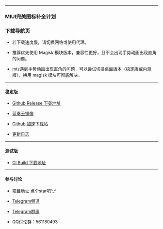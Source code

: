 
---

### MIUI完美图标补全计划

### 下载导航页

- 若下载速度慢，请切换网络或使用代理。

- 推荐优先使用 Magisk 模块版本，兼容性更好，且不会出现手势动画出现直角的问题。

- mtz遇到手势动画出现直角的问题，可以尝试切换桌面版本（稳定版或内测版），换用 magisk 模块可彻底解决。

---

#### 稳定版 

- [Github Release 下载地址](https://github.com/pzcn/MIUI-Adapted-Icons-Complement-Project/releases/latest)

- [蓝奏云镜像](https://pedroz.lanzous.com/b06xxglhc)

- [Github 加速下载站](https://github.iconsx.tech)

- [更新日志](https://iconsx.tech/miuichangelog.ini)

---

#### 测试版

- [CI Build 下载地址](https://miui.iconsx.tech/ci.html)

---

#### 参与讨论

- [项目地址](https://github.com/pzcn/MIUI-Adapted-Icons-Complement-Project/)  点个star吧^_^

- [Telegram频道](https://t.me/miuiicons)

- [Telegram群组](https://t.me/miui_icons_dev)

- QQ讨论群：561180493
